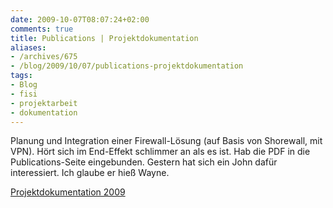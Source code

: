 ```yaml
---
date: 2009-10-07T08:07:24+02:00
comments: true
title: Publications | Projektdokumentation
aliases:
- /archives/675
- /blog/2009/10/07/publications-projektdokumentation
tags:
- Blog
- fisi
- projektarbeit
- dokumentation
---
```


Planung und Integration einer Firewall-Lösung (auf Basis von Shorewall, mit VPN).
Hört sich im End-Effekt schlimmer an als es ist. Hab die PDF in die Publications-Seite
eingebunden. Gestern hat sich ein John dafür interessiert. Ich glaube er hieß Wayne.

[Projektdokumentation 2009](/uploads/2009/10/Projektdokumentation-2009.pdf)
